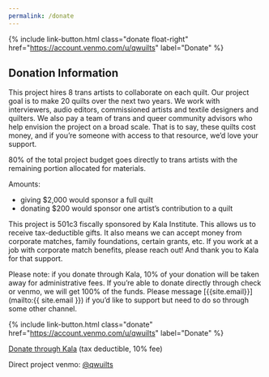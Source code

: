 ```yaml
---
permalink: /donate
---
```


{% include link-button.html class="donate float-right" href="https://account.venmo.com/u/qwuilts" label="Donate" %}

## Donation Information

This project hires 8 trans artists to collaborate on each quilt. Our project goal is to make 20 quilts over the next two years. We work with interviewers, audio editors, commissioned artists and textile designers and quilters. We also pay a team of trans and queer community advisors who help envision the project on a broad scale. That is to say, these quilts cost money, and if you’re someone with access to that resource, we’d love your support.

80% of the total project budget goes directly to trans artists with the remaining portion allocated for materials.


Amounts:

* giving $2,000 would sponsor a full quilt
* donating $200 would sponsor one artist’s contribution to a quilt

This project is 501c3 fiscally sponsored by Kala Institute. This allows us to receive tax-deductible gifts. It also means we can accept money from corporate matches, family foundations, certain grants, etc. If you work at a job with corporate match benefits, please reach out! And thank you to Kala for that support.

Please note: if you donate through Kala, 10% of your donation will be taken away for administrative fees. If you’re able to donate directly through check or venmo, we will get 100% of the funds. Please message [{{site.email}}](mailto:{{ site.email }}) if you’d like to support but need to do so through some other channel.

<div class="donation-links">

{% include link-button.html class="donate" href="https://account.venmo.com/u/qwuilts" label="Donate" %}

<div class="right" markdown="1">

[Donate through Kala](https://www.paypal.com/donate/?hosted_button_id=8K69K5N3QMWMS) (tax deductible, 10% fee)

Direct project venmo: [@qwuilts](https://account.venmo.com/u/qwuilts)

</div>
</div>
